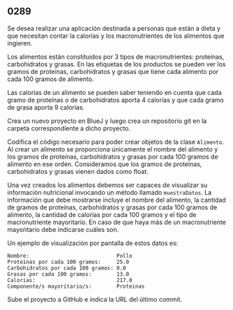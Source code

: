 ## 0289

Se desea realizar una aplicación destinada a personas que están a dieta y que necesitan contar la calorías y los macronutrientes de los alimentos que ingieren. 	

Los alimentos están constituidos por 3 tipos de macronutrientes: proteínas, carbohidratos y grasas. En las etiquetas de los productos se pueden ver los gramos de proteínas, carbohidratos y grasas que tiene cada alimento por cada 100 gramos de alimento.

Las calorías de un alimento se pueden saber teniendo en cuenta que cada gramo de proteínas o de carbohidratos aporta 4 calorías y que cada gramo de grasa aporta 9 calorías.

Crea un nuevo proyecto en BlueJ y luego crea un repositorio git en la carpeta correspondiente a dicho proyecto.

Codifica el código necesario para poder crear objetos de la clase `Alimento`. Al crear un alimento se proporciona únicamente el nombre del alimento y los gramos de proteínas, carbohidratos y grasas por cada 100 gramos de alimento en ese orden. Consideramos que los gramos de proteínas, carbohidratos y grasas vienen dados como float.

Una vez creados los alimentos debemos ser capaces de visualizar su información nutricional invocando un método llamado `muestraDatos`. La información que debe mostrarse incluye el nombre del alimento, la cantidad de gramos de proteínas, carbohidratos y grasas por cada 100 gramos de alimento, la cantidad de calorías por cada 100 gramos  y el tipo de macronutriente mayoritario. En caso de que haya más de un macronutriente mayoritario debe indicarse cuáles son.

Un ejemplo de visualización por pantalla de estos datos es:

```
Nombre:                            Pollo
Proteinas por cada 100 gramos:     25.0
Carbohidratos por cada 100 gramos: 0.0
Grasas por cada 100 gramos:        13.0
Calorias:                          217.0
Componente/s mayoritario/s:        Proteinas
```

Sube el proyecto a GitHub e indica la URL del último commit.
